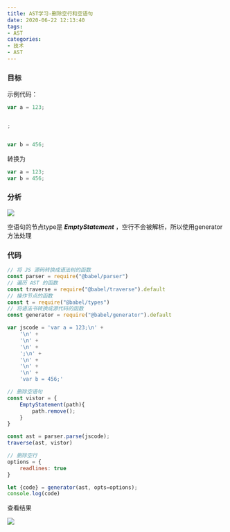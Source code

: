 ```yaml
---
title: AST学习-删除空行和空语句
date: 2020-06-22 12:13:40
tags:
- AST
categories:
- 技术
- AST
---
```


### 目标

示例代码：

```javascript
var a = 123;


;


var b = 456;
```

转换为

```javascript
var a = 123;
var b = 456;
```

### 分析

![](WX20200622-121701.png)

空语句的节点type是 ***EmptyStatement*** ，空行不会被解析，所以使用generator方法处理

### 代码

```javascript
// 将 JS 源码转换成语法树的函数
const parser = require("@babel/parser")
// 遍历 AST 的函数
const traverse = require("@babel/traverse").default
// 操作节点的函数
const t = require("@babel/types")
// 将语法书转换成源代码的函数
const generator = require("@babel/generator").default

var jscode = 'var a = 123;\n' +
    '\n' +
    '\n' +
    '\n' +
    ';\n' +
    '\n' +
    '\n' +
    '\n' +
    'var b = 456;'

// 删除空语句
const vistor = {
    EmptyStatement(path){
        path.remove();
    }
}

const ast = parser.parse(jscode);
traverse(ast, vistor)

// 删除空行
options = {
    readlines: true
}

let {code} = generator(ast, opts=options);
console.log(code)
```

查看结果

![](WX20200622-122351.png)

